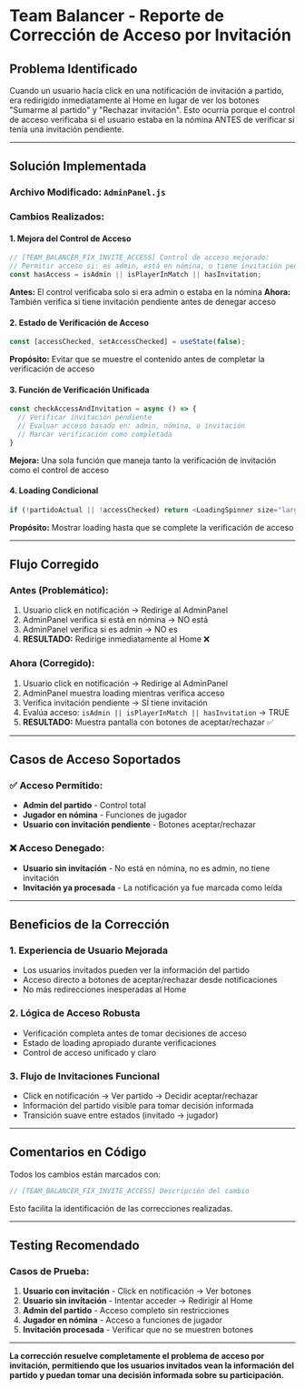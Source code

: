 # Team Balancer - Reporte de Corrección de Acceso por Invitación

## Problema Identificado

Cuando un usuario hacía click en una notificación de invitación a partido, era redirigido inmediatamente al Home en lugar de ver los botones "Sumarme al partido" y "Rechazar invitación". Esto ocurría porque el control de acceso verificaba si el usuario estaba en la nómina ANTES de verificar si tenía una invitación pendiente.

---

## Solución Implementada

### **Archivo Modificado:** `AdminPanel.js`

### **Cambios Realizados:**

#### 1. **Mejora del Control de Acceso**
```javascript
// [TEAM_BALANCER_FIX_INVITE_ACCESS] Control de acceso mejorado:
// Permitir acceso si: es admin, está en nómina, o tiene invitación pendiente
const hasAccess = isAdmin || isPlayerInMatch || hasInvitation;
```

**Antes:** El control verificaba solo si era admin o estaba en la nómina
**Ahora:** También verifica si tiene invitación pendiente antes de denegar acceso

#### 2. **Estado de Verificación de Acceso**
```javascript
const [accessChecked, setAccessChecked] = useState(false);
```

**Propósito:** Evitar que se muestre el contenido antes de completar la verificación de acceso

#### 3. **Función de Verificación Unificada**
```javascript
const checkAccessAndInvitation = async () => {
  // Verificar invitación pendiente
  // Evaluar acceso basado en: admin, nómina, o invitación
  // Marcar verificación como completada
}
```

**Mejora:** Una sola función que maneja tanto la verificación de invitación como el control de acceso

#### 4. **Loading Condicional**
```javascript
if (!partidoActual || !accessChecked) return <LoadingSpinner size="large" />;
```

**Propósito:** Mostrar loading hasta que se complete la verificación de acceso

---

## Flujo Corregido

### **Antes (Problemático):**
1. Usuario click en notificación → Redirige al AdminPanel
2. AdminPanel verifica si está en nómina → NO está
3. AdminPanel verifica si es admin → NO es
4. **RESULTADO:** Redirige inmediatamente al Home ❌

### **Ahora (Corregido):**
1. Usuario click en notificación → Redirige al AdminPanel
2. AdminPanel muestra loading mientras verifica acceso
3. Verifica invitación pendiente → SÍ tiene invitación
4. Evalúa acceso: `isAdmin || isPlayerInMatch || hasInvitation` → TRUE
5. **RESULTADO:** Muestra pantalla con botones de aceptar/rechazar ✅

---

## Casos de Acceso Soportados

### ✅ **Acceso Permitido:**
- **Admin del partido** - Control total
- **Jugador en nómina** - Funciones de jugador
- **Usuario con invitación pendiente** - Botones aceptar/rechazar

### ❌ **Acceso Denegado:**
- **Usuario sin invitación** - No está en nómina, no es admin, no tiene invitación
- **Invitación ya procesada** - La notificación ya fue marcada como leída

---

## Beneficios de la Corrección

### **1. Experiencia de Usuario Mejorada**
- Los usuarios invitados pueden ver la información del partido
- Acceso directo a botones de aceptar/rechazar desde notificaciones
- No más redirecciones inesperadas al Home

### **2. Lógica de Acceso Robusta**
- Verificación completa antes de tomar decisiones de acceso
- Estado de loading apropiado durante verificaciones
- Control de acceso unificado y claro

### **3. Flujo de Invitaciones Funcional**
- Click en notificación → Ver partido → Decidir aceptar/rechazar
- Información del partido visible para tomar decisión informada
- Transición suave entre estados (invitado → jugador)

---

## Comentarios en Código

Todos los cambios están marcados con:
```javascript
// [TEAM_BALANCER_FIX_INVITE_ACCESS] Descripción del cambio
```

Esto facilita la identificación de las correcciones realizadas.

---

## Testing Recomendado

### **Casos de Prueba:**
1. **Usuario con invitación** - Click en notificación → Ver botones
2. **Usuario sin invitación** - Intentar acceder → Redirigir al Home  
3. **Admin del partido** - Acceso completo sin restricciones
4. **Jugador en nómina** - Acceso a funciones de jugador
5. **Invitación procesada** - Verificar que no se muestren botones

---

**La corrección resuelve completamente el problema de acceso por invitación, permitiendo que los usuarios invitados vean la información del partido y puedan tomar una decisión informada sobre su participación.**